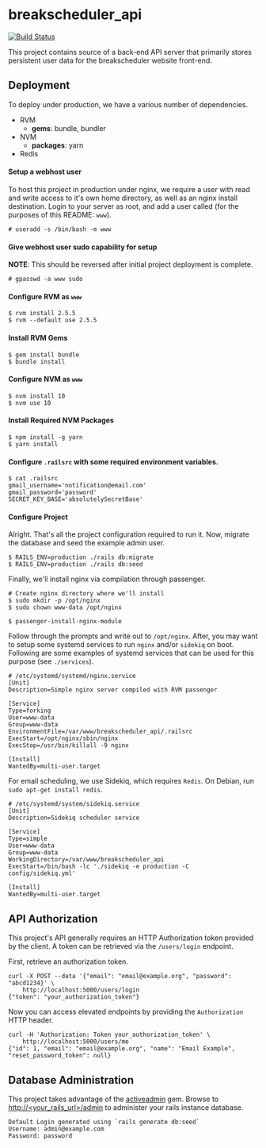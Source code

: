 # breakscheduler_api

[![Build Status](https://travis-ci.org/kevr/breakscheduler_api.svg?branch=master)](https://travis-ci.org/kevr/breakscheduler_api)

This project contains source of a back-end API server that primarily stores persistent user data for the breakscheduler website front-end.

## Deployment

To deploy under production, we have a various number of dependencies.

* RVM
    * **gems**: bundle, bundler
* NVM
    * **packages**: yarn
* Redis

#### Setup a webhost user

To host this project in production under nginx, we require a user with read and write access to it's own home directory, as well as an nginx install destination. Login to your server as root, and add a user called (for the purposes of this README: `www`).

    # useradd -s /bin/bash -m www

#### Give webhost user sudo capability for setup

**NOTE**: This should be reversed after initial project deployment is complete.

    # gpasswd -a www sudo

#### Configure RVM as `www`

    $ rvm install 2.5.5
    $ rvm --default use 2.5.5

#### Install RVM Gems

    $ gem install bundle
    $ bundle install

#### Configure NVM as `www`

    $ nvm install 10
    $ nvm use 10

#### Install Required NVM Packages

    $ npm install -g yarn
    $ yarn install

#### Configure `.railsrc` with some required environment variables.

    $ cat .railsrc
    gmail_username='notification@email.com'
    gmail_password='password'
    SECRET_KEY_BASE='absolutelySecretBase'

#### Configure Project

Alright. That's all the project configuration required to run it. Now, migrate the database and seed the example admin user.

    $ RAILS_ENV=production ./rails db:migrate
    $ RAILS_ENV=production ./rails db:seed

Finally, we'll install nginx via compilation through passenger.

    # Create nginx directory where we'll install
    $ sudo mkdir -p /opt/nginx
    $ sudo chown www-data /opt/nginx

    $ passenger-install-nginx-module

Follow through the prompts and write out to `/opt/nginx`. After, you may want to setup some systemd services to run `nginx` and/or `sidekiq` on boot. Following are some examples of systemd services that can be used for this purpose (see `./services`).

    # /etc/systemd/systemd/nginx.service
    [Unit]
    Description=Simple nginx server compiled with RVM passenger

    [Service]
    Type=forking
    User=www-data
    Group=www-data
    EnvironmentFile=/var/www/breakscheduler_api/.railsrc
    ExecStart=/opt/nginx/sbin/nginx
    ExecStop=/usr/bin/killall -9 nginx

    [Install]
    WantedBy=multi-user.target

For email scheduling, we use Sidekiq, which requires `Redis`. On Debian, run `sudo apt-get install redis`.

    # /etc/systemd/system/sidekiq.service
    [Unit]
    Description=Sidekiq scheduler service

    [Service]
    Type=simple
    User=www-data
    Group=www-data
    WorkingDirectory=/var/www/breakscheduler_api
    ExecStart=/bin/bash -lc './sidekiq -e production -C config/sidekiq.yml'
    
    [Install]
    WantedBy=multi-user.target

## API Authorization

This project's API generally requires an HTTP Authorization token provided by the client. A token can be retrieved via the `/users/login` endpoint.

First, retrieve an authorization token.

    curl -X POST --data '{"email": "email@example.org", "password": "abcd1234}' \
        http://localhost:5000/users/login
    {"token": "your_authorization_token"}

Now you can access elevated endpoints by providing the `Authorization` HTTP header.

    curl -H 'Authorization: Token your_authorization_token' \
        http://localhost:5000/users/me
    {"id": 1, "email": "email@example.org", "name": "Email Example", "reset_password_token": null}

## Database Administration

This project takes advantage of the [activeadmin](https://github.com/activeadmin/activeadmin) gem. Browse to [http://<your_rails_url>/admin](#) to administer your rails instance database.

    Default Login generated using `rails generate db:seed`
    Username: admin@example.com
    Password: password
    